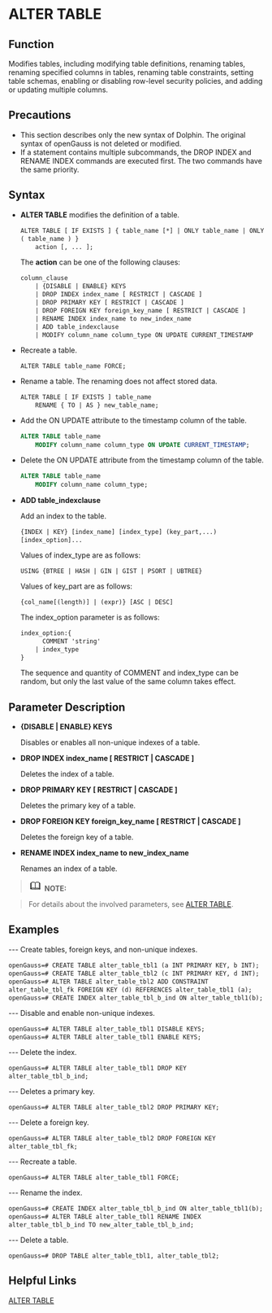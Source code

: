 # ALTER TABLE<a name="ZH-CN_TOPIC_0289899912"></a>

## Function<a name="en-us_topic_0283137126_en-us_topic_0237122076_en-us_topic_0059779051_s2baab5c876044795a12b5949f22d2144"></a>

Modifies tables, including modifying table definitions, renaming tables, renaming specified columns in tables, renaming table constraints, setting table schemas, enabling or disabling row-level security policies, and adding or updating multiple columns.

## Precautions<a name="en-us_topic_0283137126_en-us_topic_0237122076_en-us_topic_0059779051_s8ea536d5b8ff459e9e3614e35f53bc2a"></a>

-   This section describes only the new syntax of Dolphin. The original syntax of openGauss is not deleted or modified.
-   If a statement contains multiple subcommands, the DROP INDEX and RENAME INDEX commands are executed first. The two commands have the same priority.

## Syntax<a name="en-us_topic_0283137126_en-us_topic_0237122076_en-us_topic_0059779051_s58bdce220c9f4292ba9af919b04ad25c"></a>

-   **ALTER TABLE** modifies the definition of a table.

    ```
    ALTER TABLE [ IF EXISTS ] { table_name [*] | ONLY table_name | ONLY ( table_name ) }
        action [, ... ];
    ```

    The **action** can be one of the following clauses:

    ```
    column_clause
        | {DISABLE | ENABLE} KEYS
        | DROP INDEX index_name [ RESTRICT | CASCADE ]
        | DROP PRIMARY KEY [ RESTRICT | CASCADE ]
        | DROP FOREIGN KEY foreign_key_name [ RESTRICT | CASCADE ]
        | RENAME INDEX index_name to new_index_name
        | ADD table_indexclause
        | MODIFY column_name column_type ON UPDATE CURRENT_TIMESTAMP
    ```

-   Recreate a table.

    ```
    ALTER TABLE table_name FORCE;
    ```

-   Rename a table. The renaming does not affect stored data.

    ```
    ALTER TABLE [ IF EXISTS ] table_name 
        RENAME { TO | AS } new_table_name;
    ```

-   Add the ON UPDATE attribute to the timestamp column of the table.

    ```sql
    ALTER TABLE table_name
        MODIFY column_name column_type ON UPDATE CURRENT_TIMESTAMP;
    ```

-   Delete the ON UPDATE attribute from the timestamp column of the table.

    ```sql
    ALTER TABLE table_name
        MODIFY column_name column_type;
    ```

-   **ADD table_indexclause**

    Add an index to the table.

    ```
    {INDEX | KEY} [index_name] [index_type] (key_part,...)[index_option]...
    ```

    Values of index\_type are as follows:

    ```
    USING {BTREE | HASH | GIN | GIST | PSORT | UBTREE}
    ```

    Values of key\_part are as follows:

    ```
    {col_name[(length)] | (expr)} [ASC | DESC]
    ```
    
    The index\_option parameter is as follows:
    
    ```
    index_option:{
    	  COMMENT 'string'
    	| index_type
    }
    ```
    
    The sequence and quantity of COMMENT and index\_type can be random, but only the last value of the same column takes effect.

## Parameter Description<a name="en-us_topic_0283137126_en-us_topic_0237122076_en-us_topic_0059779051_sf4962205ddf84312a5fd888bc662e5cf"></a>

- **{DISABLE | ENABLE} KEYS**

  Disables or enables all non-unique indexes of a table.

- **DROP INDEX index_name [ RESTRICT | CASCADE ]**

  Deletes the index of a table.

- **DROP PRIMARY KEY [ RESTRICT | CASCADE ]**

  Deletes the primary key of a table.

- **DROP FOREIGN KEY foreign_key_name [ RESTRICT | CASCADE ]**

  Deletes the foreign key of a table.

- **RENAME INDEX index_name to new_index_name**

  Renames an index of a table.

>![](public_sys-resources/icon-note.gif) **NOTE:**

>For details about the involved parameters, see [ALTER TABLE](../SQLReference/alter-table.md).

## Examples<a name="en-us_topic_0283137126_en-us_topic_0237122076_en-us_topic_0059779051_se4f9dc97861c410bb51554bb58bcd76d"></a>

--- Create tables, foreign keys, and non-unique indexes.

```
openGauss=# CREATE TABLE alter_table_tbl1 (a INT PRIMARY KEY, b INT);
openGauss=# CREATE TABLE alter_table_tbl2 (c INT PRIMARY KEY, d INT);
openGauss=# ALTER TABLE alter_table_tbl2 ADD CONSTRAINT alter_table_tbl_fk FOREIGN KEY (d) REFERENCES alter_table_tbl1 (a);
openGauss=# CREATE INDEX alter_table_tbl_b_ind ON alter_table_tbl1(b);
```

--- Disable and enable non-unique indexes.

```
openGauss=# ALTER TABLE alter_table_tbl1 DISABLE KEYS;
openGauss=# ALTER TABLE alter_table_tbl1 ENABLE KEYS;
```

--- Delete the index.

```
openGauss=# ALTER TABLE alter_table_tbl1 DROP KEY alter_table_tbl_b_ind;
```

--- Deletes a primary key.

```
openGauss=# ALTER TABLE alter_table_tbl2 DROP PRIMARY KEY;
```

--- Delete a foreign key.

```
openGauss=# ALTER TABLE alter_table_tbl2 DROP FOREIGN KEY alter_table_tbl_fk;
```

--- Recreate a table.

```
openGauss=# ALTER TABLE alter_table_tbl1 FORCE;
```

--- Rename the index.

```
openGauss=# CREATE INDEX alter_table_tbl_b_ind ON alter_table_tbl1(b);
openGauss=# ALTER TABLE alter_table_tbl1 RENAME INDEX alter_table_tbl_b_ind TO new_alter_table_tbl_b_ind;
```

--- Delete a table.

```
openGauss=# DROP TABLE alter_table_tbl1, alter_table_tbl2;
```

## Helpful Links<a name="section156744489391"></a>

[ALTER TABLE](../SQLReference/ALTER-TABLE.md)

